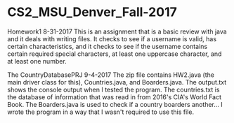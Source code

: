 # CS2_MSU_Denver_Fall-2017
Homework1 8-31-2017
This is an assignment that is a basic review with java and it deals with writing files. It checks to see if a username is valid, has certain characteristics, and it checks to see if the username contains certain required special characters, at least one uppercase character, and at least one number.

The CountryDatabasePRJ 9-4-2017
The zip file contains HW2.java (the main driver class for this), Countries.java, and Boarders.java. The output.txt shows the console output when I tested the program. The countries.txt is the database of information that was read in from 2016's CIA's World Fact Book. The Boarders.java is used to check if a country boarders another... I wrote the program in a way that I wasn't required to use this file.

